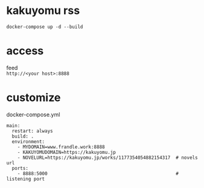 # kakuyomu rss

~~~
docker-compose up -d --build
~~~
# access
feed  
`http://<your host>:8888`

# customize

docker-compose.yml

~~~
main:
  restart: always
  build: .
  environment:
    - MYDOMAIN=www.frandle.work:8888
    - KAKUYOMUDOMAIN=https://kakuyomu.jp
    - NOVELURL=https://kakuyomu.jp/works/1177354054882154317  # novels url
  ports:
    - 8888:5000                                               # listening port
~~~

